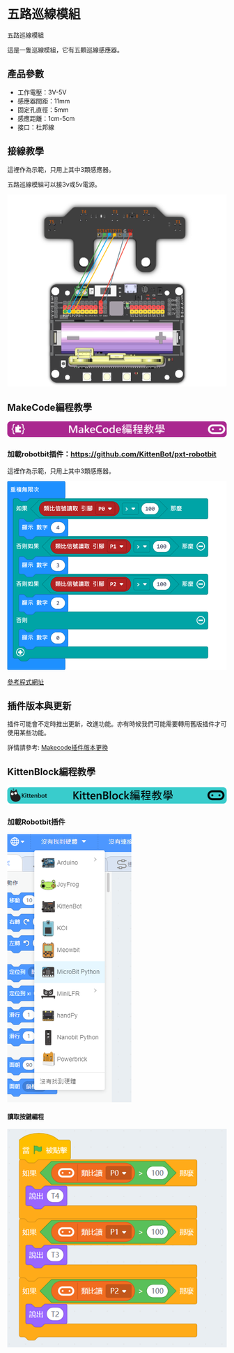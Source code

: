 # 五路巡線模組

五路巡線模組

這是一隻巡線模組，它有五顆巡線感應器。

## 產品參數

- 工作電壓：3V-5V
- 感應器間距：11mm
- 固定孔直徑：5mm
- 感應距離：1cm-5cm
- 接口：杜邦線

## 接線教學

這裡作為示範，只用上其中3顆感應器。

五路巡線模組可以接3v或5v電源。

![](./images/line_wire.png)

## MakeCode編程教學

![](./PWmodules/images/mcbanner.png)

### 加載robotbit插件：https://github.com/KittenBot/pxt-robotbit

這裡作為示範，只用上其中3顆感應器。

![](./images/line_code.png)

[參考程式網址](https://makecode.microbit.org/_c7rXpLY791Cw)

## 插件版本與更新

插件可能會不定時推出更新，改進功能。亦有時候我們可能需要轉用舊版插件才可使用某些功能。

詳情請參考: [Makecode插件版本更換](../../Makecode/makecode_extensionUpdate)

## KittenBlock編程教學

![](./PWmodules/images/kbbanner.png)

### 加載Robotbit插件

![](./images/addRB.png)

#### 讀取按鍵編程

![](./images/line_code2.png)